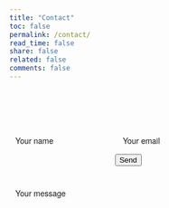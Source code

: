 ```yaml
---
title: "Contact"
toc: false
permalink: /contact/
read_time: false
share: false
related: false
comments: false
---
```



<html>
<head>
<!-- /* ==========================================================================
#CONTACT PAGE
========================================================================== */
/* an adaptation of http://tympanus.net/codrops/2015/01/08/inspiration-text-input-effects/ */ -->
<style>
#contactform, .form {
    margin-top: 2rem;
}
.field {
    border: none;
    position: relative;
    z-index: 1;
    display: inline-block;
    margin: 0 1em 0 0;
    /* this is almost a third, on my own site I use calc(33% - 0.66rem) for width */
    width: 30%;
    vertical-align: top;
    overflow: hidden;
    font-family: "adelle-sans", "HelveticaNeue-Light", "Helvetica Neue Light", "Helvetica Neue", Helvetica, Arial, "Lucida Grande", sans-serif;
}
.field:nth-child(3) {
    margin-right: 0;
}
.input {
    position: relative;
    display: block;
    float: right;
    border: none;
    border-radius: 0;
    -webkit-appearance: none; /* for box shadows to show on iOS */
    width: 100%;
    background: transparent;
    padding: 0.5em;
    margin-bottom: 2em;
    z-index: 100;
    opacity: 0;
    height: 2rem;
}

textarea.input {
    resize: none;
    padding-bottom: 0;
}

.input:focus {
    outline: none;
}

.label {
    display: inline-block;
    float: right;
    color: hsla(221,72%,55%,1);
    font-weight: bold;
    -webkit-font-smoothing: antialiased;
    -moz-osx-font-smoothing: grayscale;
    -webkit-touch-callout: none;
    -webkit-user-select: none;
    -khtml-user-select: none;
    -moz-user-select: none;
    -ms-user-select: none;
    user-select: none;
    width: 100%;
    position: absolute;
    text-align: left;
    padding: 0.5em 0;
    pointer-events: none;
    font-size: 1em;
}
.label::before,
.label::after {
    content: '';
    position: absolute;
    width: 100%;
    left: 0;
}
.label::before {
    height: 100%;
    background: #fff;
    top: 0;
    -webkit-transform: translate3d(0, -100%, 0);
    transform: translate3d(0, -100%, 0);
    -webkit-transition: -webkit-transform 0.3s;
    transition: transform 0.3s;
}
.label::after {
    height: 2px;
    background: hsla(221,72%,55%,1);
    top: 100%;
    -webkit-transition: opacity 0.3s;
    transition: opacity 0.3s;
}

.label-content {
    position: relative;
    display: block;
    width: 100%;
    padding: 0;
    -webkit-transform-origin: 0 0;
    transform-origin: 0 0;
    -webkit-transition: -webkit-transform 0.3s, color 0.3s;
    transition: transform 0.3s, color 0.3s;
}

.input:focus,
.input--filled .input {
    opacity: 1;
    -webkit-transition: opacity 0s 0.3s;
    transition: opacity 0s 0.3s;
}

.input:focus + .label::before,
.input--filled .label::before {
    -webkit-transform: translate3d(0, 0, 0);
    transform: translate3d(0, 0, 0);
}

.input:focus + .label::after,
.input--filled .label::after {
    opacity: 0;
}

.input:focus + .label .label-content,
.input--filled .label .label-content {
    color: #cbc4c6;
    -webkit-transform: translate3d(0, 2.1em, 0) scale3d(0.65, 0.65, 1);
    transform: translate3d(0, 2.1em, 0) scale3d(0.65, 0.65, 1);
}

.button, input[type=submit] {
    -webkit-appearance: none;
    border: none;
    border-radius: 0.25rem;
    padding: 0.5em;
    color: #fff;
    background-color: hsla(221,72%,55%,1);
    transition: all 0.3s ease-out;
    -webkit-box-shadow: 0 2px 5px 0 rgba(0,0,0,0.18),0 2px 10px 0 rgba(0,0,0,0.15);
    -moz-box-shadow: 0 2px 5px 0 rgba(0,0,0,0.18),0 2px 10px 0 rgba(0,0,0,0.15);
    box-shadow: 0 2px 5px 0 rgba(0,0,0,0.18),0 2px 10px 0 rgba(0,0,0,0.15);
}
.button:hover, .button:focus, .button:active {
    -webkit-box-shadow: 0 5px 11px 0 rgba(0,0,0,0.23),0 4px 15px 0 rgba(0,0,0,0.20);
    -moz-box-shadow: 0 5px 11px 0 rgba(0,0,0,0.23),0 4px 15px 0 rgba(0,0,0,0.20);
    box-shadow: 0 5px 11px 0 rgba(0,0,0,0.23),0 4px 15px 0 rgba(0,0,0,0.20);
}
</style>

<script>
/*!
 * classie v1.0.1
 * class helper functions
 * from bonzo https://github.com/ded/bonzo
 * MIT license
 *
 * classie.has( elem, 'my-class' ) -> true/false
 * classie.add( elem, 'my-new-class' )
 * classie.remove( elem, 'my-unwanted-class' )
 * classie.toggle( elem, 'my-class' )
 */

/*jshint browser: true, strict: true, undef: true, unused: true */
/*global define: false, module: false */

( function( window ) {

'use strict';

// class helper functions from bonzo https://github.com/ded/bonzo

function classReg( className ) {
  return new RegExp("(^|\\s+)" + className + "(\\s+|$)");
}

// classList support for class management
// altho to be fair, the api sucks because it won't accept multiple classes at once
var hasClass, addClass, removeClass;

if ( 'classList' in document.documentElement ) {
  hasClass = function( elem, c ) {
    return elem.classList.contains( c );
  };
  addClass = function( elem, c ) {
    elem.classList.add( c );
  };
  removeClass = function( elem, c ) {
    elem.classList.remove( c );
  };
}
else {
  hasClass = function( elem, c ) {
    return classReg( c ).test( elem.className );
  };
  addClass = function( elem, c ) {
    if ( !hasClass( elem, c ) ) {
      elem.className = elem.className + ' ' + c;
    }
  };
  removeClass = function( elem, c ) {
    elem.className = elem.className.replace( classReg( c ), ' ' );
  };
}

function toggleClass( elem, c ) {
  var fn = hasClass( elem, c ) ? removeClass : addClass;
  fn( elem, c );
}

var classie = {
  // full names
  hasClass: hasClass,
  addClass: addClass,
  removeClass: removeClass,
  toggleClass: toggleClass,
  // short names
  has: hasClass,
  add: addClass,
  remove: removeClass,
  toggle: toggleClass
};

// transport
if ( typeof define === 'function' && define.amd ) {
  // AMD
  define( classie );
} else if ( typeof exports === 'object' ) {
  // CommonJS
  module.exports = classie;
} else {
  // browser global
  window.classie = classie;
}

})( window );

[].slice.call( document.querySelectorAll( '.input' ) ).forEach( function( inputEl ) {
    // in case the input is already filled..
    if( inputEl.value.trim() !== '' ) {
        classie.add( inputEl.parentNode, 'input--filled' );
    }

    // events:
    inputEl.addEventListener( 'focus', onInputFocus );
    inputEl.addEventListener( 'blur', onInputBlur );
} );

function onInputFocus( ev ) {
      classie.add( ev.target.parentNode, 'input--filled' );
}

function onInputBlur( ev ) {
      if( ev.target.value.trim() === '' ) {
            classie.remove( ev.target.parentNode, 'input--filled' );
      }
}

</script>
</head>
<body>
<form class="form" id="contactform" action="//formspree.io/SarfarazAAbbasi+TheSarfarazGitHub@Gmail.Com.com" method="POST">
 <fieldset class="field">
 <input class="input" type="text" name="name" placeholder="Name" id="name" required>
 <label class="label" for="name"><span class="label-content">Your name</span></label>
 </fieldset>
 <fieldset class="field">
 <input class="input" type="email" name="_replyto" placeholder="example@domain.com" id="_replyto" required>
 <label class="label" for="_replyto"><span class="label-content">Your email</span></label>
 </fieldset>
 <fieldset class="field">
 <textarea class="input" name="message" rows="1" placeholder="Message" id="message" required></textarea>
 <label class="label" for="message"><span class="label-content">Your message</span></label>
 </fieldset>
 <input class="hidden" type="text" name="_gotcha" style="display:none">
 <input class="hidden" type="hidden" name="_subject" value="Message via http://domain.com">
 <fieldset class="field">
 <input class="button submit" type="submit" value="Send">
 </fieldset>

</form>
</body>

</html>
